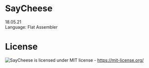 # SayCheese
18.05.21   
Language: Flat Assembler
# License
![SayCheese](https://github.com/4B4DB4B3/SayCheese) is licensed under MIT license - https://mit-license.org/
